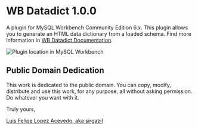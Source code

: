 WB Datadict 1.0.0
=================

A plugin for MySQL Workbench Community Edition 6.x. This plugin allows you
to generate an HTML data dictionary from a loaded schema. Find more
information in [WB Datadict Documentation][1].

![Plugin location in MySQL Workbench][2]


Public Domain Dedication
------------------------

This work is dedicated to the public domain. You can copy, modify, distribute
and use this work, for any purpose, all without asking permission. Do
whatever you want with it.

Truly yours,

[Luis Felipe Lopez Acevedo, aka sirgazil][3]


[1]: https://bitbucket.org/sirgazil/wb-datadict/wiki
[2]: https://multimedialib.files.wordpress.com/2014/09/wb-datadict.png
[3]: http://sirgazil.bitbucket.org/

